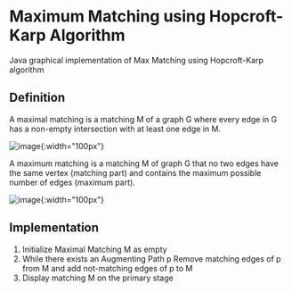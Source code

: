 # Maximum Matching using Hopcroft-Karp Algorithm


Java graphical implementation of Max Matching using Hopcroft-Karp algorithm

## Definition


A maximal matching is a matching M of a graph G where every edge in G has a non-empty intersection with at least one edge in M.

![image](https://user-images.githubusercontent.com/47594854/143388256-8bb212bc-f46f-4b64-af8a-9b9f85e49699.png){:width="100px"}


A maximum matching is a matching M of graph G that no two edges have the same vertex (matching part) and contains the maximum possible number of edges (maximum part).

![image](https://user-images.githubusercontent.com/47594854/143388285-915f7b70-7034-4677-9b0b-83737a187bbb.png){:width="100px"}

## Implementation



1) Initialize Maximal Matching M as empty
2) While there exists an Augmenting Path p
     Remove matching edges of p from M and add not-matching edges of p to M
3) Display matching M on the primary stage
